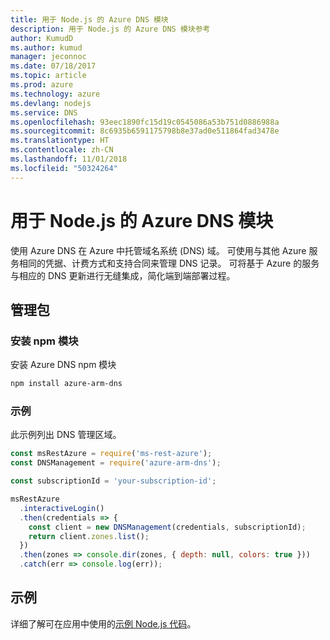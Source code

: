 ```yaml
---
title: 用于 Node.js 的 Azure DNS 模块
description: 用于 Node.js 的 Azure DNS 模块参考
author: KumudD
ms.author: kumud
manager: jeconnoc
ms.date: 07/18/2017
ms.topic: article
ms.prod: azure
ms.technology: azure
ms.devlang: nodejs
ms.service: DNS
ms.openlocfilehash: 93eec1890fc15d19c0545086a53b751d0886988a
ms.sourcegitcommit: 8c6935b6591175798b8e37ad0e511864fad3478e
ms.translationtype: HT
ms.contentlocale: zh-CN
ms.lasthandoff: 11/01/2018
ms.locfileid: "50324264"
---
```

# <a name="azure-dns-modules-for-nodejs"></a>用于 Node.js 的 Azure DNS 模块

使用 Azure DNS 在 Azure 中托管域名系统 (DNS) 域。 可使用与其他 Azure 服务相同的凭据、计费方式和支持合同来管理 DNS 记录。 可将基于 Azure 的服务与相应的 DNS 更新进行无缝集成，简化端到端部署过程。

## <a name="management-package"></a>管理包

### <a name="install-the-npm-module"></a>安装 npm 模块

安装 Azure DNS npm 模块

```bash
npm install azure-arm-dns
```

### <a name="example"></a>示例

此示例列出 DNS 管理区域。

```javascript
const msRestAzure = require('ms-rest-azure');
const DNSManagement = require('azure-arm-dns');

const subscriptionId = 'your-subscription-id';

msRestAzure
  .interactiveLogin()
  .then(credentials => {
    const client = new DNSManagement(credentials, subscriptionId);
    return client.zones.list();
  })
  .then(zones => console.dir(zones, { depth: null, colors: true }))
  .catch(err => console.log(err));
```

## <a name="samples"></a>示例

详细了解可在应用中使用的[示例 Node.js 代码](https://azure.microsoft.com/resources/samples/?platform=nodejs)。
